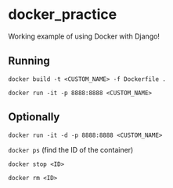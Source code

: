 # docker_practice

Working example of using Docker with Django!

## Running

`docker build -t <CUSTOM_NAME> -f Dockerfile .`

`docker run -it -p 8888:8888 <CUSTOM_NAME>`

## Optionally

`docker run -it -d -p 8888:8888 <CUSTOM_NAME>`

`docker ps` (find the ID of the container)

`docker stop <ID>`

`docker rm <ID>`
